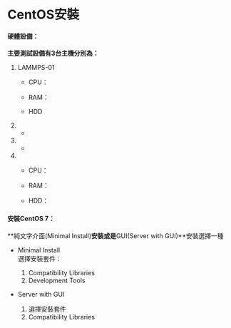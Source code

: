 # CentOS安裝

#### 硬體設備：

**主要測試設備有3台主機分別為：**

1. LAMMPS-01

   * CPU：

   * RAM：

   * HDD

2. * 
3. * 
4. * CPU：

   * RAM：

   * HDD：



#### 安裝CentOS 7：

**純文字介面\(Minimal Install\)**安裝或是**GUI\(Server with GUI\)**安裝選擇一種

* Minimal Install  
     選擇安裝套件：  
  1. Compatibility Libraries  
  2. Development Tools

* Server with GUI  
  1. 選擇安裝套件  
  2. Compatibility Libraries



